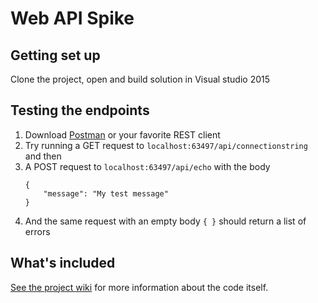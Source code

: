 # Web API Spike

## Getting set up
Clone the project, open and build solution in Visual studio 2015

## Testing the endpoints
1. Download [Postman](https://chrome.google.com/webstore/detail/postman/fhbjgbiflinjbdggehcddcbncdddomop?hl=en) or your favorite REST client
2. Try running a GET request to `localhost:63497/api/connectionstring` and then
3. A POST request to `localhost:63497/api/echo` with the body
    ```
    {
        "message": "My test message"
    }
    ```
4. And the same request with an empty body `{ }` should return a list of errors

## What's included
[See the project wiki](https://github.com/rlgod/Web-API-Spike/wiki/Web-API-Spike) for more information about the code itself.
